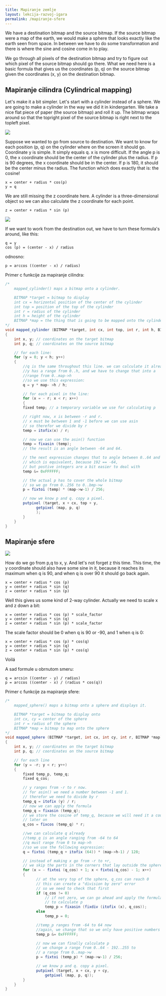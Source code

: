 ```yaml
---
title: Mapiranje zemlje
layout: lekcija-razvoj-igara
permalink: /mapiranje-sfere
---
```


We have a destination bitmap and the source bitmap. If the source bitmap were a map of the earth, we would make a sphere that looks exactly like the earth seen from space. In between we have to do some transformation and there is where the sine and cosine come in to play.

We go through all pixels of the destination bitmap and try to figure out which pixel of the source bitmap should go there. What we need here is a basic formula that gives us the coordinates (p, q) on the source bitmap given the coordinates (x, y) on the destination bitmap.

## Mapiranje cilindra (Cylindrical mapping)

Let's make it a bit simpler. Let's start with a cylinder instead of a sphere. We are going to make a cylinder in the way we did it in kindergarten. We take a nice flat piece of paper (the source bitmap) and roll it up. The bitmap wraps around so that the topright pixel of the source bitmap is right next to the topleft pixel.

![](/images/razvoj-igara/mapiranje-cilindra.gif)

Suppose we wanted to go from source to destination. We want to know for each position (p, q) on the cylinder where on the screen it should go. Coordinate y is simple. It simply equals q. x is more difficult. If the angle p is 0, the x coordinate should be the center of the cylinder plus the radius. If p is 90 degrees, the x coordinate should be in the center. If p is 180, it should be the center minus the radius. The function which does exactly that is: the cosine!

```
x = center + radius * cos(p)
y = q
```

We are still missing the z coordinate here. A cylinder is a three-dimensional object so we can also calculate the z coordinate for each point.
```
z = center + radius * sin (p)
```

![](/images/razvoj-igara/mapiranje-cilindra2.gif)

If we want to work from the destination out, we have to turn these formula's around, like this:
```
q = y
cos (p) = (center - x) / radius
```
odnosno:
```
p = arccos ((center - x) / radius)
```

Primer c funkcije za mapiranje cilindra:
```java
/*
    mapped_cylinder() maps a bitmap onto a cylinder.

    BITMAP *target = bitmap to display
    int cx = horizontal position of the center of the cylinder
    int top = position of the top of the cylinder
    int r = radius of the cylinder
    int h = height of the cylinder
    BITMAP *map = the thing that is going to be mapped onto the cylinder
*/
void mapped_cylinder (BITMAP *target, int cx, int top, int r, int h, BITMAP *map)
{    
    int x, y; // coordinates on the target bitmap
    int p, q; // coordinates on the source bitmap

    // for each line:
    for (y = 0; y < h; y++)
    {
        //q is the same throughout this line. we can calculate it already
        //y has a range from 0..h, and we have to change that into a
        //range from 0..map->h
        //so we use this expression:
        q = y * map- >h / h;

        // for each pixel in the line:
        for (x = - r; x < r; x++)
        {
        fixed temp; // a temporary variable we use for calculating p

        // right now, x is between -r and r.
        // x must be between 1 and -1 before we can use asin
        // so therefor we divide by r
        temp = itofix(x) / r;

        // now we can use the asin() function
        temp = fixasin (temp);
        // the result is an angle between -64 and 64.        

        // the next expression changes that to angle between 0..64 and 192..255,
        // which is equivalent, because 192 == -64,
        // but postive integers are a bit easier to deal with
        temp &= 0xFFFFFF;

        // the actual p has to cover the whole bitmap
        // so we go from 0..256 to 0..bmp->w
        p = fixtoi (temp) * (map->w-1) / 256;

        // now we know p and q. copy a pixel.
        putpixel (target, x + cx, top + y,
              getpixel (map, p, q)
              );
        }
    }
}
```

## Mapiranje sfere

![](/images/razvoj-igara/mapiranje-sfere.gif)

How do we go from p,q to x, y. And let's not forget z this time. This time, the y coordinate should also have some sine in it, because it reaches its maximum when q is 90, and when q is over 90 it should go back again.

```
x = center + radius * cos (p)
y = center + radius * sin (q)
z = center + radius * sin (p)
```

Well this gives us some kind of 2-way cylinder. Actually we need to scale x and z down a bit:
```
x = center + radius * cos (p) * scale_factor
y = center + radius * sin (q)
z = center + radius * sin (p) * scale_factor
```

The scale factor should be 0 when q is 90 or -90, and 1 when q is 0:

```
x = center + radius * cos (p) * cos(q)
y = center + radius * sin (q)
z = center + radius * sin (p) * cos(q)
```

Voilá

A sad formule u obrnutom smeru:
```
q = arcsin ((center - y) / radius)
p = arccos ((center - x) / (radius * cos(q))
```

Primer c funkcije za mapiranje sfere:
```java
/*
    mapped_sphere() maps a bitmap onto a sphere and displays it.

    BITMAP *target = bitmap to display onto
    int cx, cy = center of the sphere
    int r = radius of the sphere
    BITMAP *map = bitmap to map onto the sphere
*/
void mapped_sphere (BITMAP *target, int cx, int cy, int r, BITMAP *map)
{
    int x, y; // coordinates on the target bitmap
    int p, q; // coordinates on the source bitmap

    // for each line
    for (y = -r; y < r; y++)
    {         
        fixed temp_p, temp_q;
        fixed q_cos;

        // y ranges from -r to r now.
        // for asin() we need a number between -1 and 1.
        // therefor we need to divide by r
        temp_q = itofix (y) / r;
        // now we can apply the formula
        temp_q = fixasin (temp_q);        
        // we store the cosine of temp_q, because we will need it a couple of times
        // later on
        q_cos = fixcos (temp_q) * r;

        //we can calculate q already
        //temp_q is an angle ranging from -64 to 64
        //q must range from 0 to map->h
        //so we use the following expression:
        q = fixtoi (temp_q + itofix (64)) * (map->h-1) / 128;

        // instead of making x go from -r to +r,
        // we skip the parts in the corners that lay outside the sphere
        for (x = - fixtoi (q_cos) + 1; x < fixtoi(q_cos) - 1; x++)
        {
              // at the very top of the sphere, q_cos can reach 0
              // this can create a "division by zero" error
              // so we need to check that first
              if (q_cos != 0)
                  // if not zero, we can go ahead and apply the formula
                  // to calculate p
                  temp_p = fixasin (fixdiv (itofix (x), q_cos));
              else
                  temp_p = 0;

              //temp_p ranges from -64 to 64 now
              //again, we change that so we only have positive numbers
              temp_p &= 0xFFFFFF;

              // now we can finally calculate p
              // we change a range from 0..64 - 192..255 to
              // a range from 0..map->w
              p = fixtoi (temp_p) * (map->w-1) / 256;

              // we know p and q. copy a pixel.
              putpixel (target, x + cx, y + cy,
                  getpixel (map, p, q));
        }
    }
}
```
